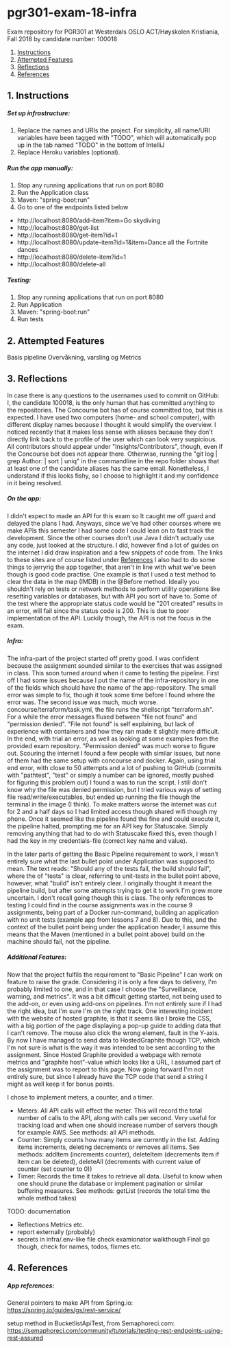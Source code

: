 # pgr301-exam-18-infra

Exam repository for PGR301 at Westerdals OSLO ACT/Høyskolen Kristiania, Fall 2018 by candidate number: 100018

1. [  Instructions ](#Instructions)
2. [ Attempted Features ](#AttemptedFeatures)
3. [ Reflections ](#Reflections)
4. [ References ](#References)


<a name="Instructions"></a>
## 1. Instructions

##### Set up infrastructure:
1. Replace the names and URIs the project. For simplicity, all name/URI variables have been tagged with "TODO", which will automatically pop up in the tab named "TODO" in the bottom of IntelliJ
2. Replace Heroku variables (optional).

##### Run the app manually:
1. Stop any running applications that run on port 8080
2. Run the Application class
3. Maven: "spring-boot:run"
4. Go to one of the endpoints listed below

 - http://localhost:8080/add-item?item=Go skydiving
 - http://localhost:8080/get-list
 - http://localhost:8080/get-item?id=1
 - http://localhost:8080/update-item?id=1&item=Dance all the Fortnite dances
 - http://localhost:8080/delete-item?id=1
 - http://localhost:8080/delete-all

##### Testing:
1. Stop any running applications that run on port 8080
2. Run Application
3. Maven: "spring-boot:run"
4. Run tests

<a name="AttemptedFeatures"></a>
## 2. Attempted Features

Basis pipeline
Overvåkning, varsling og Metrics 

<a name="Reflections"></a>
## 3. Reflections

In case there is any questions to the usernames used to commit on GitHub: 
I, the candidate 100018, is the only human that has committed anything to the repositories. The Concourse bot has of course committed too, but this is expected.
I have used two computers (home- and school computer), with different display names because I thought it would simplify the overview. 
I noticed recently that it makes less sense with aliases because they don't directly link back to the profile of the user which can look very suspicious. 
All contributors should appear under "Insights/Contributors", though, even if the Concourse bot does not appear there. 
Otherwise, running the "git log | grep Author: | sort | uniq" in the commandline in the repo folder shows that at least one of the candidate aliases has the same email.
Nonetheless, I understand if this looks fishy, so I choose to highlight it and my confidence in it being resolved.

##### On the app:
I didn't expect to made an API for this exam so It caught me off guard and delayed the plans I had. 
Anyways, since we've had other courses where we make APIs this semester I had some code I could lean on to fast track the development. 
Since the other courses don't use Java I didn't actually use any code, just looked at the structure. 
I did, however find a lot of guides on the internet I did draw inspiration and a few snippets of code from. 
The links to these sites are of course listed under [References](#References)
I also had to do some things to jerryrig the app together, that aren't in line with what we've been though is good code practise. 
One example is that I used a test method to clear the data in the map (IMDB) in the @Before method. 
Ideally you shouldn't rely on tests or network methods to perform utility operations like resetting variables or databases, but with API you sort of have to.
Some of the test where the appropriate status code would be "201 created" results in an error, will fail since the status code is 200. 
This is due to poor implementation of the API. Luckily though, the API is not the focus in the exam.

##### Infra:

The infra-part of the project started off pretty good. I was confident because the assignment sounded similar to the exercises that was assigned in class. This soon turned around when it came to testing the pipeline. 
First off I had some issues because I put the name of the infra-repository in one of the fields which should have the name of the app-repository. The small error was simple to fix, though it took some time before I found where the error was.
The second issue was much, much worse. concourse/terraform/task.yml, the file runs the shellscript "terraform.sh". For a while the error messages fluxed between "file not found" and "permission denied". 
"File not found" is self explaining, but lack of experience with containers and how they ran made it slightly more difficult. In the end, with trial an error, as well as looking at some examples from the provided exam repository. 
"Permission denied" was much worse to figure out. Scouring the internet I found a few people with similar issues, but none of them had the same setup with concourse and docker. Again, using trial end error, 
with close to 50 attempts and a lot of pushing to GitHub (commits with "pathtest", "test" or simply a number can be ignored, mostly pushed for figuring this problem out) I found a was to run the script. 
I still don't know why the file was denied permission, but I tried various ways of setting file read/write/executables, but ended up running the file though the terminal in the image (I think). 
To make matters worse the internet was cut for 2 and a half days so I had limited access though shared wifi though my phone.
Once it seemed like the pipeline found the fine and could execute it, the pipeline halted, 
prompting me for an API key for Statuscake. Simply removing anything that had to do with Statuscake fixed this, 
even though I had the key in my credentials-file (correct key name and value).

In the later parts of getting the Basic Pipeline requirement to work, 
I wasn't entirely sure what the last bullet point under Application was supposed to mean.
The text reads: "Should any of the tests fail, the build should fail", where the of "tests" is clear, 
referring to unit-tests in the bullet point above, however, what "build" isn't entirely clear. I originally thought it meant the pipeline build,
but after some attempts trying to get it to work I'm grew more uncertain. I don't recall going though this is class. 
The only references to testing I could find in the course assignments was in the course 9 assignments, being part of a 
Docker run-command, building an application with no unit tests (example app from lessons 7 and 8).
Due to this, and the context of the bullet point being under the application header, I assume this means that the Maven (mentioned in a bullet point above) 
build on the machine should fail, not the pipeline. 

##### Additional Features:

Now that the project fulfils the requirement to "Basic Pipeline" I can work on feature to raise the grade.
Considering it is only a few days to delivery, I'm probably limited to one, and in that case I choose the 
"Surveillance, warning, and metrics". It was a bit difficult getting started, not being used to the add-on, 
or even using add-ons on pipelines. I'm not entirely sure if I had the right idea, 
but I'm sure I'm on the right track. One interesting incident with the website of hosted graphite, 
is that it seems like I broke the CSS, 
with a big portion of the page displaying a pop-up guide to adding data that I can't remove. 
The mouse also click the wrong element, fault in the Y-axis.
By now I have managed to send data to HostedGraphite though TCP, which I'm not sure is what is the way it was 
intended to be sent according to the assignment.
Since Hosted Graphite provided a webpage with remote metrics and "graphite host"-value which looks like a URL, 
I assumed part of the assignment was to report to this page. Now going forward I'm not entirely sure, but since I
already have the TCP code that send a string I might as well keep it for bonus points.

I chose to implement meters, a counter, and a timer.
 - Meters: All API calls will effect the meter. This will record the total number of calls to the API, 
 along with calls per second. Very useful for tracking load and when one should increase number of servers though for example AWS.
    See methods: all API methods.
 - Counter: Simply counts how many items are currently in the list. Adding items increments, deleting decrements or removes all items.
    See methods: addItem (increments counter), deleteItem (decrements item if item can be deleted), deleteAll (decrements with current value of counter (set counter to 0))
 - Timer: Records the time it takes to retrieve all data. Useful to know when one should prune the database or 
 implement pagination or similar buffering measures.
    See methods: getList (records the total time the whole method takes)
 
 
TODO:
documentation
 - Reflections
Metrics etc.
 - report externally (probably)
 - secrets in infra/.env-like file
check examionator walkthough
Final go though, check for names, todos, fixmes etc.

<a name="References"></a>
## 4. References


##### App references:

General pointers to make API from Spring.io:
https://spring.io/guides/gs/rest-service/

setup method in BucketlistApiTest, from Semaphoreci.com:
https://semaphoreci.com/community/tutorials/testing-rest-endpoints-using-rest-assured
